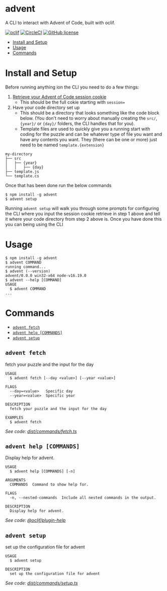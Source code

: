 advent
=================

A CLI to interact with Advent of Code, built with oclif.

[![oclif](https://img.shields.io/badge/cli-oclif-brightgreen.svg)](https://oclif.io)
[![CircleCI](https://circleci.com/gh/oclif/hello-world/tree/main.svg?style=shield)](https://circleci.com/gh/oclif/hello-world/tree/main)
[![GitHub license](https://img.shields.io/github/license/oclif/hello-world)](https://github.com/oclif/hello-world/blob/main/LICENSE)

<!-- toc -->
* [Install and Setup](#install-and-setup)
* [Usage](#usage)
* [Commands](#commands)
<!-- tocstop -->

# Install and Setup
Before running anything ion the CLI you need to do a few things:

1. [Retrieve your Advent of Code session cookie](https://github.com/wimglenn/advent-of-code-wim/issues/1)
   * This should be the full cokie starting with `session=`
2. Have your code directory set up
   * This should be a directory that looks something like the code block below. (You don't need to worry about manually creating the `src/`, `{year}/` or `{day}/` folders, the CLI handles that for you). 
   * Template files are used to quickly give you a running start with coding for the puzzle and can be whatever type of file you want and have any contents you want. They (there can be one or more) just need to be named `template.{extension}`
  
 ```
my-directory
├── src
│   ├── {year}
│   │   ├── {day}
├── template.js
└── template.cs
```
Once that has been done run the below commands

```sh-session
$ npm install -g advent
$ advent setup
```

Running `advent setup` will walk you through some prompts for configuring the CLI where you input the session cookie retrieve in step 1 above and tell it where your code directory from step 2 above is. Once you have done this you can being using the CLI

# Usage
<!-- usage -->
```sh-session
$ npm install -g advent
$ advent COMMAND
running command...
$ advent (--version)
advent/0.0.0 win32-x64 node-v16.19.0
$ advent --help [COMMAND]
USAGE
  $ advent COMMAND
...
```
<!-- usagestop -->
# Commands
<!-- commands -->
* [`advent fetch`](#advent-fetch)
* [`advent help [COMMANDS]`](#advent-help-commands)
* [`advent setup`](#advent-setup)

## `advent fetch`

fetch your puzzle and the input for the day

```
USAGE
  $ advent fetch [--day <value>] [--year <value>]

FLAGS
  --day=<value>   Specific day
  --year=<value>  Specific year

DESCRIPTION
  fetch your puzzle and the input for the day

EXAMPLES
  $ advent fetch
```

_See code: [dist/commands/fetch.ts](https://github.com/bamblack/advent/blob/v0.0.0/dist/commands/fetch.ts)_

## `advent help [COMMANDS]`

Display help for advent.

```
USAGE
  $ advent help [COMMANDS] [-n]

ARGUMENTS
  COMMANDS  Command to show help for.

FLAGS
  -n, --nested-commands  Include all nested commands in the output.

DESCRIPTION
  Display help for advent.
```

_See code: [@oclif/plugin-help](https://github.com/oclif/plugin-help/blob/v6.0.7/lib/commands/help.ts)_

## `advent setup`

set up the configuration file for advent

```
USAGE
  $ advent setup

DESCRIPTION
  set up the configuration file for advent
```

_See code: [dist/commands/setup.ts](https://github.com/bamblack/advent/blob/v0.0.0/dist/commands/setup.ts)_
<!-- commandsstop -->
